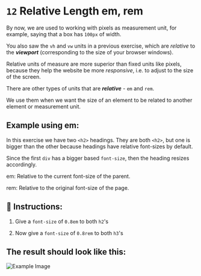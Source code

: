 # `12` Relative Length em, rem

By now, we are used to working with pixels as measurement unit, for example, saying that a box has `100px` of width. 

You also saw the `vh` and `vw` units in a previous exercise, which are *relative* to the ***viewport*** (corresponding to the size of your browser windows).

Relative units of measure are more superior than fixed units like pixels, because they help the website be more *responsive*, i.e. to adjust to the size of the screen.

There are other types of units that are ***relative*** - `em` and `rem`. 

We use them when we want the size of an element to be related to another element or measurement unit.

## Example using em:

In this exercise we have two `<h2>` headings. They are both `<h2>`, but one is bigger than the other because headings have relative font-sizes by default. 

Since the first `div` has a bigger based `font-size`, then the heading resizes accordingly.

em: Relative to the current font-size of the parent.

rem: Relative to the original font-size of the page.


## 📝 Instructions:

1. Give a `font-size` of `0.8em` to both `h2`'s

2. Now give a `font-size` of `0.8rem` to both `h3`'s


## The result should look like this:

![Example Image](../../.learn/assets/12-1.png?raw=true)


